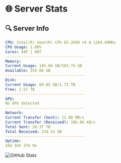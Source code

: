 # 🌐 Server Stats
## 🔍 Server Info
```yaml
CPU: Intel(R) Xeon(R) CPU E5-2699 v4 @ 1264.68MHz
CPU Usage: 1.00%
Cores: 44P | 88T
-----------------------------------
Memory:
Current Usage: 145.66 GB/503.74 GB
Available: 354.66 GB
-----------------------------------
Disk:
Current Usage: 60.85 GB/1.71 TB
Free: 1.57 TB
-----------------------------------
GPU:
No GPU detected
-----------------------------------
Network:
Current Transfer (Sent): 12.80 MB/s
Current Transfer (Received): 106.06 KB/s
Total Sent: 26.37 TB
Total Received: 234.53 GB
-----------------------------------
Uptime:
16d 16h 37m 9s
```
![GitHub Stats](https://img.shields.io/badge/Updated-2025-03-24_13:59:58-blue)